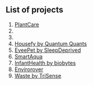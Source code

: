 ## List of projects
1. [PlantCare](https://github.com/orgs/PrototypeZone/teams/plantcare-solutions/repositories)
2. 
3. 
4. [Housefy by Quantum Quants](https://github.com/orgs/PrototypeZone/teams/quantumquants/repositories)
5. [EveePet by SleepDeprived](https://github.com/orgs/PrototypeZone/teams/sleepdeprived/repositories)
6. [SmartAqua](https://github.com/orgs/PrototypeZone/teams/smartaqua/repositories)
7. [InfantHealth by biobytes](https://github.com/orgs/PrototypeZone/teams/biobytes/repositories)
8. [Envirorover](https://github.com/orgs/PrototypeZone/teams/envirorover/repositories)
9. [Waste by TriSense](https://github.com/orgs/PrototypeZone/teams/trisense/repositories)
